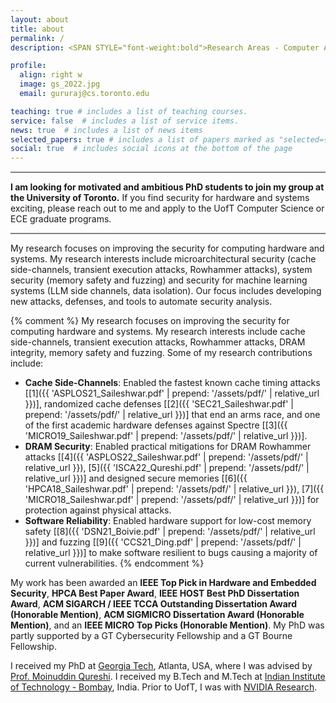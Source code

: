```yaml
---
layout: about
title: about
permalink: /
description: <SPAN STYLE="font-weight:bold">Research Areas - Computer Architecture and Security.</SPAN><br> <SPAN>Assistant Professor, Department of Computer Science,<br>Electrical and Computer Engineering (by courtesy),<br>University of Toronto</SPAN><br>

profile:
  align: right w
  image: gs_2022.jpg
  email: gururaj@cs.toronto.edu 

teaching: true # includes a list of teaching courses.
service: false  # includes a list of service items.
news: true  # includes a list of news items
selected_papers: true # includes a list of papers marked as "selected={true}"
social: true  # includes social icons at the bottom of the page
---
```


<p>
<hr style="height:2px;border-width:0;color:gray;background-color:gray;max-width: 900px; margin-left:0;">
<font id="highlighted_text"><b>I am looking for motivated and ambitious PhD students to join my group at the University of Toronto.</b></font> If you find security for hardware and systems exciting, please reach out to me and apply to the UofT Computer Science or ECE graduate programs.<br>
<hr  style="height:2px;border-width:0;color:gray;background-color:gray;max-width: 900px; margin-left:0;">
</p>

My research focuses on improving the security for computing hardware and systems. My research interests include microarchitectural security (cache side-channels, transient execution attacks, Rowhammer attacks), system security (memory safety and fuzzing) and security for machine learning systems (LLM side channels, data isolation). Our focus includes developing new attacks, defenses, and tools to automate security analysis.

{% comment %}
My research focuses on improving the security for computing hardware and systems. My research interests include cache side-channels, transient execution attacks, Rowhammer attacks, DRAM integrity, memory safety and fuzzing. Some of my research contributions include:
* **Cache Side-Channels**: Enabled the fastest known cache timing attacks \[[1]({{ 'ASPLOS21_Saileshwar.pdf' | prepend: '/assets/pdf/' | relative_url }})\], randomized cache defenses \[[2]({{ 'SEC21_Saileshwar.pdf' | prepend: '/assets/pdf/' | relative_url }})\] that end an arms race, and one of the first academic hardware defenses against Spectre \[[3]({{ 'MICRO19_Saileshwar.pdf' | prepend: '/assets/pdf/' | relative_url }})\].
* **DRAM Security**: Enabled practical  mitigations for DRAM Rowhammer attacks \[[4]({{ 'ASPLOS22_Saileshwar.pdf' | prepend: '/assets/pdf/' | relative_url }}), [5]({{ 'ISCA22_Qureshi.pdf' | prepend: '/assets/pdf/' | relative_url }})\] and designed secure memories \[[6]({{ 'HPCA18_Saileshwar.pdf' | prepend: '/assets/pdf/' | relative_url }}), [7]({{ 'MICRO18_Saileshwar.pdf' | prepend: '/assets/pdf/' | relative_url }})\] for protection against physical attacks.
* **Software Reliability**: Enabled hardware support for low-cost memory safety \[[8]({{ 'DSN21_Boivie.pdf' | prepend: '/assets/pdf/' | relative_url }})\] and fuzzing \[[9]({{ 'CCS21_Ding.pdf' | prepend: '/assets/pdf/' | relative_url }})\] to make software resilient to bugs causing a majority of current vulnerabilities. 
{% endcomment %}

[//]: # (**My research designs low cost and principled security solutions for hardware.** I am interested in a variety of topics at the intersection of computer architecture and security, including cache side-channel resilience, transient execution attacks and defenses in processors, rowhammer attacks and memory integrity, memory safety, and others. )

My work has been awarded an **IEEE Top Pick in Hardware and Embedded Security**, **HPCA Best Paper Award**, **IEEE HOST Best PhD Dissertation Award**, **ACM SIGARCH / IEEE TCCA Outstanding Dissertation Award (Honorable Mention)**, **ACM SIGMICRO Dissertation Award (Honorable Mention)**, and an **IEEE MICRO Top Picks (Honorable Mention)**. My PhD was partly supported by a GT Cybersecurity Fellowship and a GT Bourne Fellowship.

I received my PhD at [Georgia Tech](https://www.ece.gatech.edu), Atlanta, USA, where I was advised by [Prof. Moinuddin Qureshi](https://www.cc.gatech.edu/~moin/). I received my B.Tech and M.Tech at [Indian Institute of Technology - Bombay](http://www.iitb.ac.in/), India. Prior to UofT, I was with [NVIDIA Research](https://www.nvidia.com/en-us/research).